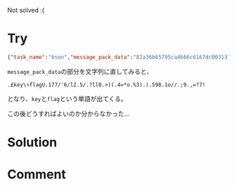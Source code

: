 Not solved :(

# Try

```json
{"task_name":"bson","message_pack_data":"82a36b65795ca4666c6167dc003137372f27362f6c3203352f033f6c6c30033e292803343d2a6f0325332903282e35393803316f2f2f1c3b39032c3d3f3721"}
```

`message_pack_data`の部分を文字列に直してみると、

```
.£key\¤flagÜ.177/'6/l2.5/.?ll0.>)(.4=*o.%3).(.598.1o//.;9.,=?7!
```

となり、`key`と`flag`という単語が出てくる。

この後どうすればよいのか分からなかった...

# Solution

# Comment